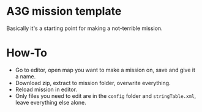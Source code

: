 A3G mission template
====================

Basically it's a starting point for making a not-terrible mission.

How-To
======
- Go to editor, open map you want to make a mission on, save and give it a name.
- Download zip, extract to mission folder, overwrite everything.
- Reload mission in editor.
- Only files you need to edit are in the `config` folder and `stringTable.xml`, leave everything else alone.
